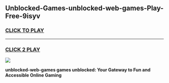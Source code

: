 
## Unblocked-Games-unblocked-web-games-Play-Free-9isyv
<h3>
<a href="https://premium76.site?title=unblocked-web-games&ref=21A">CLICK TO PLAY</a></h3>
<hr>

<h3>
<a href="https://premium76.site?title=unblocked-web-games&ref=21A">CLICK 2 PLAY</a>
  
</h3>

<a href="https://premium76.site?title=unblocked-web-games&ref=21A"><img src="https://clearcache.store/games.png"></a>


**unblocked-web-games games unblocked: Your Gateway to Fun and Accessible Online Gaming**
